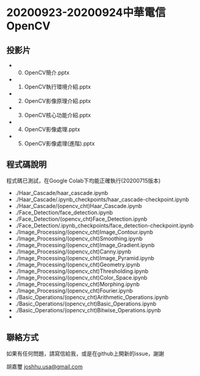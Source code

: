 # 20200923-20200924中華電信OpenCV

## 投影片

* 00. OpenCV簡介.pptx
* 01. OpenCV執行環境介紹.pptx
* 02. OpenCV影像原理介紹.pptx
* 03. OpenCV核心功能介紹.pptx
* 04. OpenCV影像處理.pptx
* 05. OpenCV影像處理(進階).pptx



## 程式碼說明

程式碼已測試，在Google Colab下均能正確執行(20200715版本)

* ./Haar_Cascade/haar_cascade.ipynb
* ./Haar_Cascade/.ipynb_checkpoints/haar_cascade-checkpoint.ipynb
* ./Haar_Cascade/(opencv_cht)Haar_Cascade.ipynb
* ./Face_Detection/face_detection.ipynb
* ./Face_Detection/(opencv_cht)Face_Detection.ipynb
* ./Face_Detection/.ipynb_checkpoints/face_detection-checkpoint.ipynb
* ./Image_Processing/(opencv_cht)Image_Contour.ipynb
* ./Image_Processing/(opencv_cht)Smoothing.ipynb
* ./Image_Processing/(opencv_cht)Image_Gradient.ipynb
* ./Image_Processing/(opencv_cht)Canny.ipynb
* ./Image_Processing/(opencv_cht)Image_Pyramid.ipynb
* ./Image_Processing/(opencv_cht)Geometry.ipynb
* ./Image_Processing/(opencv_cht)Thresholding.ipynb
* ./Image_Processing/(opencv_cht)Color_Space.ipynb
* ./Image_Processing/(opencv_cht)Morphing.ipynb
* ./Image_Processing/(opencv_cht)Fourier.ipynb
* ./Basic_Operations/(opencv_cht)Arithmetic_Operations.ipynb
* ./Basic_Operations/(opencv_cht)Basic_Operations.ipynb
* ./Basic_Operations/(opencv_cht)Bitwise_Operations.ipynb
* 
## 聯絡方式

如果有任何問題，請寫信給我，或是在github上開新的issue，謝謝

胡嘉璽 joshhu.usa@gmail.com


